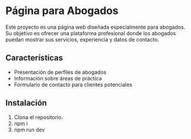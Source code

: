# Página para Abogados

Este proyecto es una página web diseñada especialmente para abogados. Su objetivo es ofrecer una plataforma profesional donde los abogados puedan mostrar sus servicios, experiencia y datos de contacto.

## Características

- Presentación de perfiles de abogados
- Información sobre áreas de práctica
- Formulario de contacto para clientes potenciales

## Instalación

1. Clona el repositorio.
2. npm i
2. npm run dev

